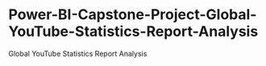 # Power-BI-Capstone-Project-Global-YouTube-Statistics-Report-Analysis
Global YouTube Statistics Report Analysis
